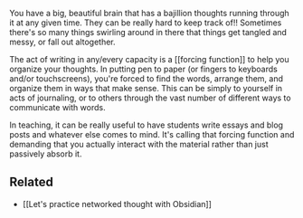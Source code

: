 You have a big, beautiful brain that has a bajillion thoughts running through it at any given time. They can be really hard to keep track of!! Sometimes there's so many things swirling around in there that things get tangled and messy, or fall out altogether.

The act of writing in any/every capacity is a [[forcing function]] to help you organize your thoughts. In putting pen to paper (or fingers to keyboards and/or touchscreens), you're forced to find the words, arrange them, and organize them in ways that make sense. This can be simply to yourself in acts of journaling, or to others through the vast number of different ways to communicate with words.

In teaching, it can be really useful to have students write essays and blog posts and whatever else comes to mind. It's calling that forcing function and demanding that you actually interact with the material rather than just passively absorb it.

Related
---
- [[Let's practice networked thought with Obsidian]]